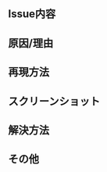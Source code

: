 ## Issue内容
<!--
簡潔にPRの内容をまとめる。

例）
- hogehogeのバグ
-->

## 原因/理由
<!--
Issueの理由や目的を書く。
関連するissueやURL等があればリンクを貼る。
closeなのかrefなのかも合わせて記述。

例）
- hogehoge ref #1
-->

## 再現方法
<!--
再現手順やURLを記述。
質問がなくても確認が出来るようにする。
周知のレベルのものは不要。
-->

## スクリーンショット
<!--
キャプチャの有無で、何をどう確認するのかの理解が全然違うので、出来るだけキャプチャを添付。
-->

## 解決方法
<!--
解決方法案等が判明していれば記述
-->

## その他
<!--
確認してほしいことや、気になっていることなど、その他何かアレば記述。
-->
